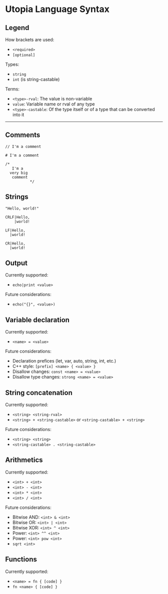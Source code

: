# Utopia Language Syntax

## Legend

How brackets are used:

- `<required>`
- `[optional]`

Types:

- `string`
- `int` (is string-castable)

Terms:

- `<type>-rval`: The value is non-variable
- `value`: Variable name or rval of any type
- `<type>-castable`: Of the type itself or of a type that can be converted into it

---

## Comments

```
// I'm a comment

# I'm a comment

/*
   I'm a
  very big
   comment
           */
```

## Strings

```
"Hello, world!"

CRLF|Hello,
    |world!

LF|Hello,
  |world!

CR|Hello,
  |world!
```

## Output

Currently supported:

- `echo|print <value>`

Future considerations:

- `echo("{}", <value>)`

## Variable declaration

Currently supported:

- `<name> = <value>`

Future considerations:

- Declaration prefices (let, var, auto, string, int, etc.)
- C++ style: `[prefix] <name> { <value> }`
- Disallow changes: `const <name> = <value>`
- Disallow type changes: `strong <name> = <value>`

## String concatenation

Currently supported:

- `<string> <string-rval>`
- `<string> + <string-castable>` or `<string-castable> + <string>`

Future considerations:

- `<string> <string>`
- `<string-castable> . <string-castable>`

## Arithmetics

Currently supported:

- `<int> + <int>`
- `<int> - <int>`
- `<int> * <int>`
- `<int> / <int>`

Future considerations:

- Bitwise AND: `<int> & <int>`
- Bitwise OR: `<int> | <int>`
- Bitwise XOR: `<int> ^ <int>`
- Power: `<int> ^^ <int>`
- Power: `<int> pow <int>`
- `sqrt <int>`

## Functions

Currently supported:

- `<name> = fn { [code] }`
- `fn <name> { [code] }`
